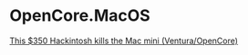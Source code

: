 # OpenCore.MacOS
[This $350 Hackintosh kills the Mac mini (Ventura/OpenCore)](https://youtu.be/XCo_pmZLv9w)
